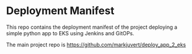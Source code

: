 # Deployment Manifest


This repo contains the deployment manifest of the project deploying a simple python app to EKS using Jenkins and GitOPs.

The main project repo is https://github.com/markjuvert/deploy_app_2_eks

